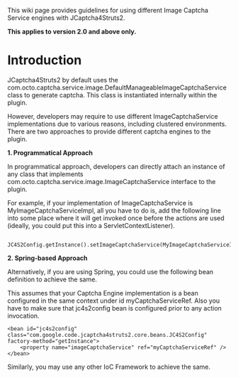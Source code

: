 This wiki page provides guidelines for using different Image Captcha Service engines with JCaptcha4Struts2.

<b>This applies to version 2.0 and above only.</b>

# Introduction #

JCaptcha4Struts2 by default uses the com.octo.captcha.service.image.DefaultManageableImageCaptchaService class to generate captcha. This class is instantiated internally within the plugin.

However, developers may require to use different ImageCaptchaService implementations due to various reasons, including clustered environments. There are two approaches to provide different captcha engines to the plugin.

<b>1. Programmatical Approach</b>

In programmatical approach, developers can directly attach an instance of any class that implements com.octo.captcha.service.image.ImageCaptchaService interface to the plugin.

For example, if your implementation of ImageCaptchaService is MyImageCaptchaServiceImpl, all you have to do is, add the following line into some place where it will get invoked once before the actions are used (ideally, you could put this into a ServletContextListener).
```
   JC4S2Config.getInstance().setImageCaptchaService(MyImageCaptchaServiceImpl());
```

<b>2. Spring-based Approach</b>

Alternatively, if you are using Spring, you could use the following bean definition to achieve the same.

This assumes that your Captcha Engine implementation is a bean configured in the same context under id myCaptchaServiceRef. Also you have to make sure that jc4s2config bean is configured prior to any action invocation.
```
<bean id="jc4s2config" class="com.google.code.jcaptcha4struts2.core.beans.JC4S2Config" factory-method="getInstance">
	<property name="imageCaptchaService" ref="myCaptchaServiceRef" />
</bean>
```

Similarly, you may use any other IoC Framework to achieve the same.